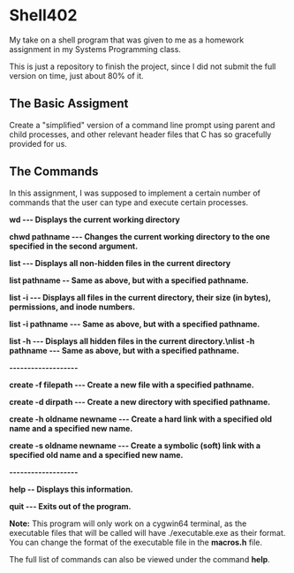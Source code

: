 # Shell402

My take on a shell program that was given to me as a homework assignment in my Systems Programming class. 

This is just a repository to finish the project, since I did not submit the full version on time, just about 80% of it.

## The Basic Assigment

Create a "simplified" version of a command line prompt using parent and child processes, and other relevant header files that C has so gracefully provided for us.

## The Commands

In this assignment, I was supposed to implement a certain number of commands that the user can type and execute certain processes.

**wd --- Displays the current working directory**

**chwd pathname --- Changes the current working directory to the one specified in the second argument.**

**list --- Displays all non-hidden files in the current directory**

**list pathname -- Same as above, but with a specified pathname.**

**list -i --- Displays all files in the current directory, their size (in bytes), permissions, and inode numbers.**

**list -i pathname --- Same as above, but with a specified pathname.**

**list -h --- Displays all hidden files in the current directory.\nlist -h pathname --- Same as above, but with a specified pathname.**

**-------------------**

**create -f filepath --- Create a new file with a specified pathname.**

**create -d dirpath --- Create a new directory with specified pathname.**

**create -h oldname newname --- Create a hard link with a specified old name and a specified new name.**

**create -s oldname newname --- Create a symbolic (soft) link with a specified old name and a specified new name.**

**-------------------**

**help -- Displays this information.**

**quit --- Exits out of the program.**

**Note:** This program will only work on a cygwin64 terminal, as the executable files that will be called will have ./executable.exe as their format. You can change the format of the executable file in the **macros.h** file.

The full list of commands can also be viewed under the command **help**.
